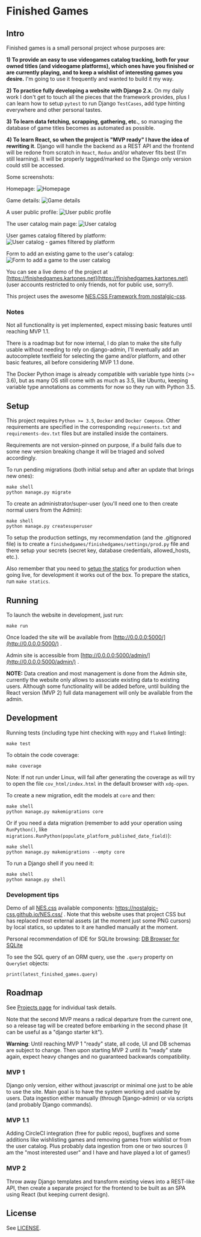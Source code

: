 # Finished Games

## Intro

Finished games is a small personal project whose purposes are:

**1) To provide an easy to use videogames catalog tracking, both for your owned titles (and videogame platforms), which ones have you finished or are currently playing, and to keep a wishlist of interesting games you desire.** I'm going to use it frequently and wanted to build it my way.

**2) To practice fully developing a website with Django 2.x.** On my daily work I don't get to touch all the pieces that the framework provides, plus I can learn how to setup `pytest` to run Django `TestCases`, add type hinting everywhere and other personal tastes.

**3) To learn data fetching, scrapping, gathering, etc.**, so managing the database of game titles becomes as automated as possible.

**4) To learn React, so when the project is "MVP ready" I have the idea of rewriting it**. Django will handle the backend as a REST API and the frontend will be redone from scratch in `React`, `Redux` and/or whatever fits best (I'm still learning). It will be properly tagged/marked so the Django only version could still be accessed.


Some screenshots:

Homepage:
![Homepage](finishedgames/doc/mvp_1_screenshot_1.png)

Game details:
![Game details](finishedgames/doc/mvp_1_screenshot_2.png)

A user public profile:
![User public profile](finishedgames/doc/mvp_1_screenshot_5.png)

The user catalog main page:
![User catalog](finishedgames/doc/mvp_1_screenshot_3.png)

User games catalog filtered by platform:
![User catalog - games filtered by platform](finishedgames/doc/mvp_1_screenshot_4.png)

Form to add an existing game to the user's catalog:
![Form to add a game to the user catalog](finishedgames/doc/mvp_1_screenshot_6.png)

You can see a live demo of the project at [https://finishedgames.kartones.net](https://finishedgames.kartones.net) (user accounts restricted to only friends, not for public use, sorry!).

This project uses the awesome [NES.CSS Framework from nostalgic-css](https://github.com/nostalgic-css/NES.css).

### Notes

Not all functionality is yet implemented, expect missing basic features until reaching MVP 1.1.

There is a roadmap but for now internal, I do plan to make the site fully usable without needing to rely on django-admin, I'll eventually add an autocomplete textfield for selecting the game and/or platform, and other basic features, all before considering MVP 1.1 done.

The Docker Python image is already compatible with variable type hints (>= 3.6), but as many OS still come with as much as 3.5, like Ubuntu, keeping variable type annotations as comments for now so they run with Python 3.5.

## Setup

This project requires `Python >= 3.5`, `Docker` and `Docker Compose`. Other requirements are specified in the corresponding `requirements.txt` and `requirements-dev.txt` files but are installed inside the containers.

Requirements are not version-pinned on purpose, if a build fails due to some new version breaking change it will be triaged and solved accordingly.

To run pending migrations (both initial setup and after an update that brings new ones):
```
make shell
python manage.py migrate
```

To create an administrator/super-user (you'll need one to then create normal users from the Admin):
```
make shell
python manage.py createsuperuser
```

To setup the production settings, my recommendation (and the .gitignored file) is to create a `finishedgames/finishedgames/settings/prod.py` file and there setup your secrets (secret key, database credentials, allowed_hosts, etc.).

Also remember that you need to [setup the statics](https://docs.djangoproject.com/en/2.1/howto/static-files/) for production when going live, for development it works out of the box. To prepare the statics, run `make statics`.

## Running

To launch the website in development, just run:
```
make run
```

Once loaded the site will be available from [http://0.0.0.0:5000/](http://0.0.0.0:5000/) .

Admin site is accessible from [http://0.0.0.0:5000/admin/](http://0.0.0.0:5000/admin/) .


**NOTE:** Data creation and most management is done from the Admin site, currently the website only allows to associate existing data to existing users. Although some functionality will be added before, until  building the React version (MVP 2) full data management will only be available from the admin.


## Development

Running tests (including type hint checking with `mypy` and `flake8` linting):
```
make test
```

To obtain the code coverage:
```
make coverage
```
Note: If not run under Linux, will fail after generating the coverage as will try to open the file `cov_html/index.html` in the default browser with `xdg-open`.


To create a new migration, edit the models at `core` and then:
```
make shell
python manage.py makemigrations core
```
Or if you need a data migration (remember to add your operation using `RunPython()`, like `migrations.RunPython(populate_platform_published_date_field)`):
```
make shell
python manage.py makemigrations --empty core
```

To run a Django shell if you need it:
```
make shell
python manage.py shell
```

### Development tips

Demo of all [NES.css](https://github.com/nostalgic-css/NES.css) available components: https://nostalgic-css.github.io/NES.css/ . Note that this website uses that project CSS but has replaced most external assets (at the moment just some PNG cursors) by local statics, so updates to it are handled manually at the moment.


Personal recommendation of IDE for SQLite browsing: [DB Browser for SQLite](https://sqlitebrowser.org/)


To see the SQL query of an ORM query, use the `.query` property on `QuerySet` objects:
```
print(latest_finished_games.query)
```

## Roadmap

See [Projects page](https://github.com/Kartones/finished-games/projects?query=is%3Aopen+sort%3Aname-asc) for individual task details.

Note that the second MVP means a radical departure from the current one, so a release tag will be created before embarking in the second phase (it can be useful as a "django starter kit").

**Warning**: Until reaching MVP 1 "ready" state, all code, UI and DB schemas are subject to change. Then upon starting MVP 2 until its "ready" state again, expect heavy changes and no guaranteed backwards compatibility.

### MVP 1

Django only version, either without javascript or minimal one just to be able to use the site. Main goal is to have the system working and usable by users. Data ingestion either manually (through Django-admin) or via scripts (and probably Django commands).

### MVP 1.1

Adding CircleCI integration (free for public repos), bugfixes and some additions like wishlisting games and removing games from wishlist or from the user catalog. Plus probably data ingestion from one or two sources (I am the "most interested user" and I have and have played a lot of games!)

### MVP 2

Throw away Django templates and transform existing views into a REST-like API, then create a separate project for the frontend to be built as an SPA using React (but keeping current design).

## License

See [LICENSE](LICENSE).
